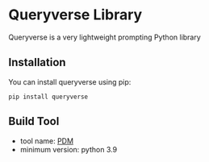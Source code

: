 # Queryverse Library

Queryverse is a very lightweight prompting Python library

## Installation

You can install queryverse using pip:

```
pip install queryverse 
```

## Build Tool

- tool name: [PDM](https://pdm.fming.dev/latest/)
- minimum version: python 3.9

